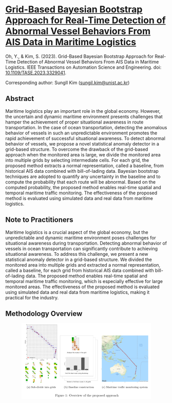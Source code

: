 # [Grid-Based Bayesian Bootstrap Approach for Real-Time Detection of Abnormal Vessel Behaviors From AIS Data in Maritime Logistics](https://yongkyung-oh.github.io/Bayesian_Bootstrap_for_AIS/)
Oh, Y., & Kim, S. (2023). Grid-Based Bayesian Bootstrap Approach for Real-Time Detection of Abnormal Vessel Behaviors From AIS Data in Maritime Logistics. IEEE Transactions on Automation Science and Engineering. doi: [10.1109/TASE.2023.3329041](https://ieeexplore.ieee.org/document/10311542).

Corresponding author: SungIl Kim (sungil.kim@unist.ac.kr)

## Abstract
Maritime logistics play an important role in the global economy. However, the uncertain and dynamic maritime environment presents challenges that hamper the achievement of proper situational awareness in route transportation. In the case of ocean transportation, detecting the anomalous behavior of vessels in such an unpredictable environment promotes the rapid achievement of successful situational awareness. To detect abnormal behavior of vessels, we propose a novel statistical anomaly detector in a grid-based structure. To overcome the drawback of the grid-based approach when the monitored area is large, we divide the monitored area into multiple grids by selecting intermediate cells. For each grid, the proposed method extracts a normal representation, called a baseline, from historical AIS data combined with bill-of-lading data. Bayesian bootstrap techniques are adopted to quantify any uncertainty in the baseline and to compute the probability that each route will be abnormal. Based on the computed probability, the proposed method enables real-time spatial and temporal maritime traffic monitoring. The effectiveness of the proposed method is evaluated using simulated data and real data from maritime logistics.

## Note to Practitioners
Maritime logistics is a crucial aspect of the global economy, but the unpredictable and dynamic maritime environment poses challenges for situational awareness during transportation. Detecting abnormal behavior of vessels in ocean transportation can significantly contribute to achieving situational awareness. To address this challenge, we present a new statistical anomaly detector in a grid-based structure. We divided the monitored area into multiple grids and extracted a normal representation, called a baseline, for each grid from historical AIS data combined with bill-of-lading data. The proposed method enables real-time spatial and temporal maritime traffic monitoring, which is especially effective for large monitored areas. The effectiveness of the proposed method is evaluated using simulated data and real data from maritime logistics, making it practical for the industry.

## Methodology Overview
<p align="center">
  <img width="80%" src="overview.png" />
</p> 
